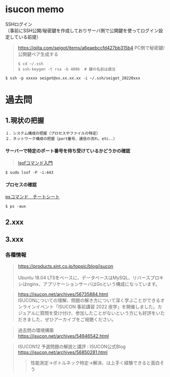 # isucon memo

SSHログイン<br>
（事前にSSH公開/秘密鍵を作成しておりサーバ側で公開鍵を使ってログイン設定している前提）<br>

> https://qiita.com/seigot/items/a6eaebccfd427bb315b4
> PC側で秘密鍵/公開鍵ペア生成する
>```
>$ cd ~/.ssh
>$ ssh-keygen -t rsa -b 4096  # 鍵の名前は適当
>```

```
$ ssh -p xxxxx seigot@xx.xx.xx.xx -i ~/.ssh/seigot_20220xxx
```

# 過去問



## 1.現状の把握

```
１．システム構成の把握（プロセスやファイルの特定）
２．ネットワーク構成の把握（port番号、通信の流れ、etc..）
```

#### サーバーで特定のポート番号を待ち受けているかどうかの確認
> [lsofコマンド入門](https://qiita.com/hypermkt/items/905139168b0bc5c28ef2)

```
$ sudo lsof -P -i:443
```

#### プロセスの確認

[psコマンド　チートシート](https://qiita.com/Higemal/items/6a1f2b4b870d67f67e4e)

```
$ ps -aux
```



## 2.xxx
## 3.xxx

### 各種情報

> https://products.sint.co.jp/topsic/blog/isucon<br> <br>
> Ubuntu 18.04 LTSをベースに、データベースはMySQL、リバースプロキシはnginx、アプリケーションサーバはGoという構成になっています。<br>

> https://isucon.net/archives/56735884.html <br>
> ISUCONについての理解、問題の解き方について深く学ぶことができるオンラインイベント「ISUCON 事前講習 2022 座学」を開催しました。カジュアルに質問を受け付け、参加したことがないという方にも好評をいただきました、ぜひアーカイブをご視聴ください。 

> 過去問の環境構築 <br>
> https://isucon.net/archives/54946542.html

> ISUCON12 予選問題の解説と講評 : ISUCON公式Blog
> https://isucon.net/archives/56850281.html
>> 性能測定→ボトルネック特定→解決、は上手く経験できると面白そう

